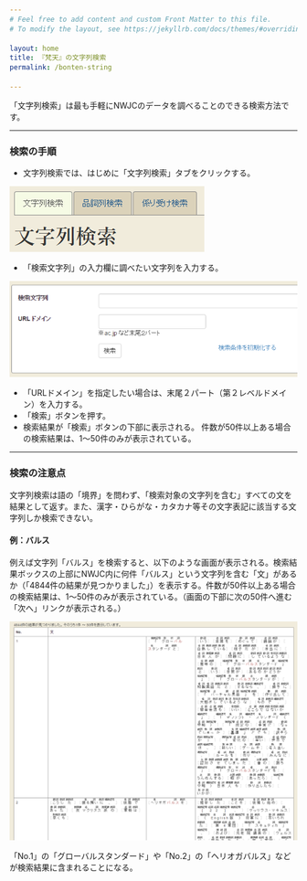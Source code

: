 ```yaml
---
# Feel free to add content and custom Front Matter to this file.
# To modify the layout, see https://jekyllrb.com/docs/themes/#overriding-theme-defaults

layout: home
title: 『梵天』の文字列検索
permalink: /bonten-string

---
```


「文字列検索」は最も手軽にNWJCのデータを調べることのできる検索方法です。

___

### 検索の手順
- 文字列検索では、はじめに「文字列検索」タブをクリックする。

![文字列検索](images/bon02.png?raw=true "文字列検索")

- 「検索文字列」の入力欄に調べたい文字列を入力する。

![文字列検索](images/bon03.png?raw=true "文字列検索")

- 「URLドメイン」を指定したい場合は、末尾２パート（第２レベルドメイン）を入力する。
- 「検索」ボタンを押す。
- 検索結果が「検索」ボタンの下部に表示される。
件数が50件以上ある場合の検索結果は、1～50件のみが表示されている。

___

### 検索の注意点

文字列検索は語の「境界」を問わず、「検索対象の文字列を含む」すべての文を結果として返す。また、漢字・ひらがな・カタカナ等その文字表記に該当する文字列しか検索できない。

#### 例：バルス
例えば文字列「バルス」を検索すると、以下のような画面が表示される。検索結果ボックスの上部にNWJC内に何件「バルス」という文字列を含む「文」があるか（「4844件の結果が見つかりました」）を表示する。件数が50件以上ある場合の検索結果は、1～50件のみが表示されている。（画面の下部に次の50件へ進む「次へ」リンクが表示される。）

![検索結果](images/bon04.png?raw=true "検索結果")

「No.1」の「グローバルスタンダード」や「No.2」の「ヘリオガバルス」などが検索結果に含まれることになる。